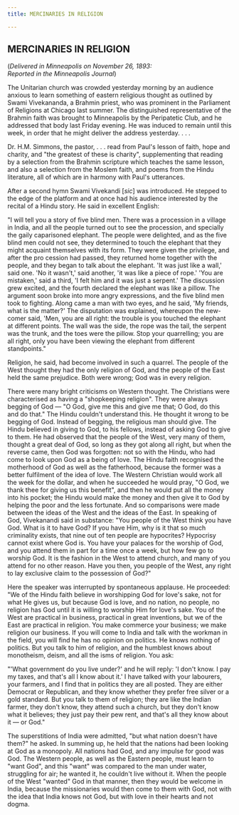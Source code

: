 ```yaml
---
title: MERCINARIES IN RELIGION

---
```





  

## MERCINARIES IN RELIGION

(*Delivered in Minneapolis on November 26, 1893:  
Reported in the Minneapolis Journal*)

The Unitarian church was crowded yesterday morning by an audience
anxious to learn something of eastern religious thought as outlined by
Swami Vivekananda, a Brahmin priest, who was prominent in the Parliament
of Religions at Chicago last summer. The distinguished representative of
the Brahmin faith was brought to Minneapolis by the Peripatetic Club,
and he addressed that body last Friday evening. He was induced to remain
until this week, in order that he might deliver the address yesterday. .
. .

Dr. H.M. Simmons, the pastor, . . . read from Paul's lesson of faith,
hope and charity, and "the greatest of these is charity", supplementing
that reading by a selection from the Brahmin scripture which teaches the
same lesson, and also a selection from the Moslem faith, and poems from
the Hindu literature, all of which are in harmony with Paul's
utterances.

After a second hymn Swami Vivekandi \[*sic*\] was introduced. He stepped
to the edge of the platform and at once had his audience interested by
the recital of a Hindu story. He said in excellent English:

"I will tell you a story of five blind men. There was a procession in a
village in India, and all the people turned out to see the procession,
and specially the gaily caparisoned elephant. The people were delighted,
and as the five blind men could not see, they determined to touch the
elephant that they might acquaint themselves with its form. They were
given the privilege, and after the pro cession had passed, they returned
home together with the people, and they began to talk about the
elephant. 'It was just like a wall,' said one. 'No it wasn't,' said
another, 'it was like a piece of rope.' 'You are mistaken,' said a
third, 'I felt him and it was just a serpent.' The discussion grew
excited, and the fourth declared the elephant was like a pillow. The
argument soon broke into more angry expressions, and the five blind men
took to fighting. Along came a man with two eyes, and he said, 'My
friends, what is the matter?' The disputation was explained, whereupon
the new-comer said, 'Men, you are all right: the trouble is you touched
the elephant at different points. The wall was the side, the rope was
the tail, the serpent was the trunk, and the toes were the pillow. Stop
your quarrelling; you are all right, only you have been viewing the
elephant from different standpoints."

Religion, he said, had become involved in such a quarrel. The people of
the West thought they had the only religion of God, and the people of
the East held the same prejudice. Both were wrong; God was in every
religion.

There were many bright criticisms on Western thought. The Christians
were characterised as having a "shopkeeping religion". They were always
begging of God — "O God, give me this and give me that; O God, do this
and do that." The Hindu couldn't understand this. He thought it wrong to
be begging of God. Instead of begging, the religious man should give.
The Hindu believed in giving to God, to his fellows, instead of asking
God to give to them. He had observed that the people of the West, very
many of them, thought a great deal of God, so long as they got along all
right, but when the reverse came, then God was forgotten: not so with
the Hindu, who had come to look upon God as a being of love. The Hindu
faith recognised the motherhood of God as well as the fatherhood,
because the former was a better fulfilment of the idea of love. The
Western Christian would work all the week for the dollar, and when he
succeeded he would pray, "O God, we thank thee for giving us this
benefit", and then he would put all the money into his pocket; the Hindu
would make the money and then give it to God by helping the poor and the
less fortunate. And so comparisons were made between the ideas of the
West and the ideas of the East. In speaking of God, Vivekanandi said in
substance: "You people of the West think you have God. What is it to
have God? If you have Him, why is it that so much criminality exists,
that nine out of ten people are hypocrites? Hypocrisy cannot exist where
God is. You have your palaces for the worship of God, and you attend
them in part for a time once a week, but how few go to worship God. It
is the fashion in the West to attend church, and many of you attend for
no other reason. Have you then, you people of the West, any right to lay
exclusive claim to the possession of God?"

Here the speaker was interrupted by spontaneous applause. He proceeded:
"We of the Hindu faith believe in worshipping God for love's sake, not
for what He gives us, but because God is love, and no nation, no people,
no religion has God until it is willing to worship Him for love's sake.
You of the West are practical in business, practical in great
inventions, but we of the East are practical in religion. You make
commerce your business; we make religion our business. If you will come
to India and talk with the workman in the field, you will find he has no
opinion on politics. He knows nothing of politics. But you talk to him
of religion, and the humblest knows about monotheism, deism, and all the
isms of religion. You ask:

"'What government do you live under?' and he will reply: 'I don't know.
I pay my taxes, and that's all I know about it.' I have talked with your
labourers, your farmers, and I find that in politics they are all
posted. They are either Democrat or Republican, and they know whether
they prefer free silver or a gold standard. But you talk to them of
religion; they are like the Indian farmer, they don't know, they attend
such a church, but they don't know what it believes; they just pay their
pew rent, and that's all they know about it — or God."

The superstitions of India were admitted, "but what nation doesn't have
them?" he asked. In summing up, he held that the nations had been
looking at God as a monopoly. All nations had God, and any impulse for
good was God. The Western people, as well as the Eastern people, must
learn to "want God", and this "want" was compared to the man under
water, struggling for air; he wanted it, he couldn't live without it.
When the people of the West "wanted" God in that manner, then they would
be welcome in India, because the missionaries would then come to them
with God, not with the idea that India knows not God, but with love in
their hearts and not dogma.


